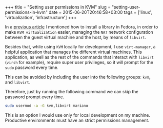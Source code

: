 +++
title = "Setting user permissions in KVM"
slug = "setting-user-permissions-in-kvm"
date = 2015-06-20T20:46:58+03:00
tags = ['linux', 'virtualization', 'infrastructure']
+++

In a [previous article](link://slug/libvirt-networking-libraries) I
mentioned how to install a library in Fedora, in order to make
`KVM virtualization` easier, managing the `NAT` network configuration
between the guest virtual machine and the host, by means of `libvirt`.

Besides that, while using `KVM` locally for development, I use
`virt-manager`, a helpful application that manages the different virtual
machines. This application, as well as the rest of the commands that
interact with `libvirt` (`virsh` for example), require super user
privileges, so it will prompt for the `sudo` password every time.

This can be avoided by including the user into the following groups:
`kvm`, and `libvirt`.

Therefore, just by running the following command we can skip the
password prompt every time.

``` bash
sudo usermod -a -G kvm,libvirt mariano
```

This is an option I would use only for local development on my machine.
Productive environments must have an strict permissions management.
